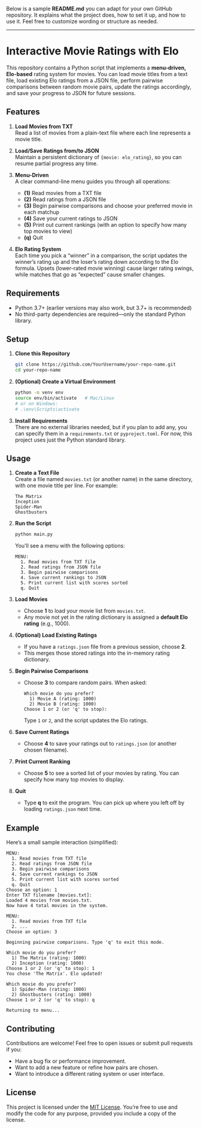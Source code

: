 Below is a sample **README.md** you can adapt for your own GitHub repository. It explains what the project does, how to set it up, and how to use it. Feel free to customize wording or structure as needed.

---

# Interactive Movie Ratings with Elo

This repository contains a Python script that implements a **menu-driven, Elo-based** rating system for movies. You can load movie titles from a text file, load existing Elo ratings from a JSON file, perform pairwise comparisons between random movie pairs, update the ratings accordingly, and save your progress to JSON for future sessions.

## Features

1. **Load Movies from TXT**  
   Read a list of movies from a plain-text file where each line represents a movie title.

2. **Load/Save Ratings from/to JSON**  
   Maintain a persistent dictionary of `{movie: elo_rating}`, so you can resume partial progress any time.

3. **Menu-Driven**  
   A clear command-line menu guides you through all operations:
   - **(1)** Read movies from a TXT file  
   - **(2)** Read ratings from a JSON file  
   - **(3)** Begin pairwise comparisons and choose your preferred movie in each matchup  
   - **(4)** Save your current ratings to JSON  
   - **(5)** Print out current rankings (with an option to specify how many top movies to view)  
   - **(q)** Quit

4. **Elo Rating System**  
   Each time you pick a “winner” in a comparison, the script updates the winner’s rating up and the loser’s rating down according to the Elo formula. Upsets (lower-rated movie winning) cause larger rating swings, while matches that go as “expected” cause smaller changes.

## Requirements

- Python 3.7+ (earlier versions may also work, but 3.7+ is recommended)
- No third-party dependencies are required—only the standard Python library.

## Setup

1. **Clone this Repository**  
   ```bash
   git clone https://github.com/YourUsername/your-repo-name.git
   cd your-repo-name
   ```

2. **(Optional) Create a Virtual Environment**  
   ```bash
   python -m venv env
   source env/bin/activate   # Mac/Linux
   # or on Windows:
   # .\env\Scripts\activate
   ```

3. **Install Requirements**  
   There are no external libraries needed, but if you plan to add any, you can specify them in a `requirements.txt` or `pyproject.toml`. For now, this project uses just the Python standard library.

## Usage

1. **Create a Text File**  
   Create a file named `movies.txt` (or another name) in the same directory, with one movie title per line. For example:

   ```
   The Matrix
   Inception
   Spider-Man
   Ghostbusters
   ```

2. **Run the Script**  
   ```bash
   python main.py
   ```
   You’ll see a menu with the following options:

   ```
   MENU:
     1. Read movies from TXT file
     2. Read ratings from JSON file
     3. Begin pairwise comparisons
     4. Save current rankings to JSON
     5. Print current list with scores sorted
     q. Quit
   ```

3. **Load Movies**  
   - Choose **1** to load your movie list from `movies.txt`.  
   - Any movie not yet in the rating dictionary is assigned a **default Elo rating** (e.g., 1000).

4. **(Optional) Load Existing Ratings**  
   - If you have a `ratings.json` file from a previous session, choose **2**.  
   - This merges those stored ratings into the in-memory rating dictionary.

5. **Begin Pairwise Comparisons**  
   - Choose **3** to compare random pairs. When asked:
     ```
     Which movie do you prefer?
       1) Movie A (rating: 1000)
       2) Movie B (rating: 1000)
     Choose 1 or 2 (or 'q' to stop):
     ```
     Type `1` or `2`, and the script updates the Elo ratings.

6. **Save Current Ratings**  
   - Choose **4** to save your ratings out to `ratings.json` (or another chosen filename).

7. **Print Current Ranking**  
   - Choose **5** to see a sorted list of your movies by rating. You can specify how many top movies to display.

8. **Quit**  
   - Type **q** to exit the program. You can pick up where you left off by loading `ratings.json` next time.

## Example

Here’s a small sample interaction (simplified):

```
MENU:
  1. Read movies from TXT file
  2. Read ratings from JSON file
  3. Begin pairwise comparisons
  4. Save current rankings to JSON
  5. Print current list with scores sorted
  q. Quit
Choose an option: 1
Enter TXT filename [movies.txt]: 
Loaded 4 movies from movies.txt.
Now have 4 total movies in the system.

MENU:
  1. Read movies from TXT file
  2. ...
Choose an option: 3

Beginning pairwise comparisons. Type 'q' to exit this mode.

Which movie do you prefer?
  1) The Matrix (rating: 1000)
  2) Inception (rating: 1000)
Choose 1 or 2 (or 'q' to stop): 1
You chose 'The Matrix'. Elo updated!

Which movie do you prefer?
  1) Spider-Man (rating: 1000)
  2) Ghostbusters (rating: 1000)
Choose 1 or 2 (or 'q' to stop): q

Returning to menu...
```

## Contributing

Contributions are welcome! Feel free to open issues or submit pull requests if you:

- Have a bug fix or performance improvement.
- Want to add a new feature or refine how pairs are chosen.
- Want to introduce a different rating system or user interface.

## License

This project is licensed under the [MIT License](LICENSE). You’re free to use and modify the code for any purpose, provided you include a copy of the license.